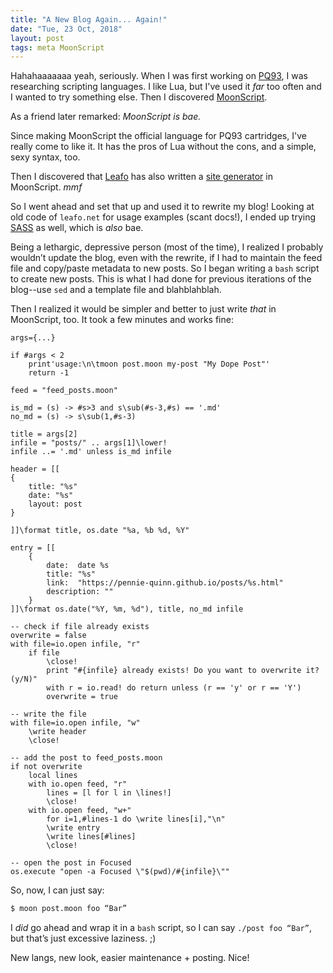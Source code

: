 ```yaml
---
title: "A New Blog Again... Again!"
date: "Tue, 23 Oct, 2018"
layout: post
tags: meta MoonScript
---
```


Hahahaaaaaaa yeah, seriously. When I was first working on [PQ93](http:/pennie.itch.io/pq93), I was researching scripting languages. I like Lua, but I've used it _far_ too often and I wanted to try something else. Then I discovered [MoonScript](http://moonscript.org).

As a friend later remarked: _MoonScript is bae._

Since making MoonScript the official language for PQ93 cartridges, I've really come to like it. It has the pros of Lua without the cons, and a simple, sexy syntax, too.

Then I discovered that [Leafo](http://leafo.net) has also written a [site generator](http://leafo.net/sitegen) in MoonScript. _mmf_

So I went ahead and set that up and used it to rewrite my blog! Looking at old code of `leafo.net` for usage examples (scant docs!), I ended up trying [SASS](http://sass-lang.com) as well, which is _also_ bae.

Being a lethargic, depressive person (most of the time), I realized I probably wouldn’t update the blog, even with the rewrite, if I had to maintain the feed file and copy/paste metadata to new posts. So I began writing a `bash` script to create new posts. This is what I had done for previous iterations of the blog--use `sed` and a template file and blahblahblah.

Then I realized it would be simpler and better to just write _that_ in MoonScript, too. It took a few minutes and works fine:

```MoonScript
args={...}

if #args < 2
	print'usage:\n\tmoon post.moon my-post "My Dope Post"'
	return -1

feed = "feed_posts.moon"

is_md = (s) -> #s>3 and s\sub(#s-3,#s) == '.md'
no_md = (s) -> s\sub(1,#s-3)

title = args[2]
infile = "posts/" .. args[1]\lower!
infile ..= '.md' unless is_md infile

header = [[
{
	title: "%s"
	date: "%s"
	layout: post
}

]]\format title, os.date "%a, %b %d, %Y"

entry = [[
	{
		date:  date %s
		title: "%s"
		link:  "https://pennie-quinn.github.io/posts/%s.html"
		description: ""
	}
]]\format os.date("%Y, %m, %d"), title, no_md infile

-- check if file already exists
overwrite = false
with file=io.open infile, "r"
	if file
		\close!
		print "#{infile} already exists! Do you want to overwrite it? (y/N)"
		with r = io.read! do return unless (r == 'y' or r == 'Y')
		overwrite = true

-- write the file
with file=io.open infile, "w"
	\write header
	\close!

-- add the post to feed_posts.moon
if not overwrite
	local lines
	with io.open feed, "r"
		lines = [l for l in \lines!]
		\close!
	with io.open feed, "w+"
		for i=1,#lines-1 do \write lines[i],"\n"
		\write entry
		\write lines[#lines]
		\close!

-- open the post in Focused
os.execute "open -a Focused \"$(pwd)/#{infile}\""
```

So, now, I can just say:
```Bash
$ moon post.moon foo “Bar”
```

I _did_ go ahead and wrap it in a `bash` script, so I can say `./post foo “Bar”`, but that’s just excessive laziness. ;)

New langs, new look, easier maintenance + posting. Nice!